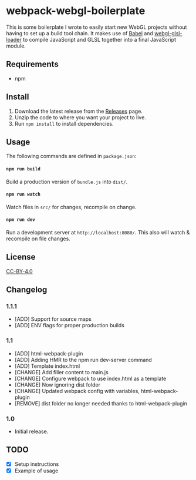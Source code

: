 # webpack-webgl-boilerplate

This is some boilerplate I wrote to easily start new WebGL projects without having to set up a build
tool chain. It makes use of [Babel](https://github.com/babel/babel-loader) and
[webgl-glsl-loader](https://github.com/grieve/webpack-glsl-loader) to compile JavaScript and GLSL
together into a final JavaScript module.

## Requirements

* npm

## Install

1. Download the latest release from the [Releases](https://github.com/daleee/webpack-webgl-boilerplate/releases) page.
2. Unzip the code to where you want your project to live.
3. Run `npm install` to install dependencies.

## Usage

The following commands are defined in `package.json`:

#### `npm run build`

Build a production version of `bundle.js` into `dist/`.

#### `npm run watch`

Watch files in `src/` for changes, recompile on change.

#### `npm run dev`

Run a development server at `http://localhost:8080/`. This also will watch & recompile on file changes.

## License
[CC-BY-4.0](https://creativecommons.org/licenses/by/4.0/)

## Changelog

### 1.1.1

* [ADD] Support for source maps
* [ADD] ENV flags for proper production builds

### 1.1

* [ADD] html-webpack-plugin
* [ADD] Adding HMR to the npm run dev-server command
* [ADD] Template index.html
* [CHANGE] Add filler content to main.js
* [CHANGE] Configure webpack to use index.html as a template
* [CHANGE] Now ignoring dist folder
* [CHANGE] Updated webpack config with variables, html-webpack-plugin
* [REMOVE] dist folder no longer needed thanks to html-webpack-plugin

### 1.0

* Initial release.

## TODO
- [x] Setup instructions
- [x] Example of usage
